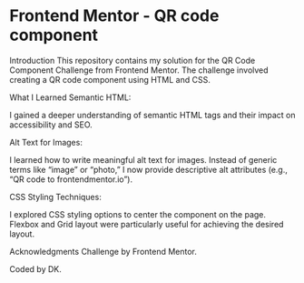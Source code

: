 # Frontend Mentor - QR code component

Introduction
This repository contains my solution for the QR Code Component Challenge from Frontend Mentor. The challenge involved creating a QR code component using HTML and CSS.

What I Learned
Semantic HTML:

I gained a deeper understanding of semantic HTML tags and their impact on accessibility and SEO.

Alt Text for Images:

I learned how to write meaningful alt text for images.
Instead of generic terms like “image” or “photo,” I now provide descriptive alt attributes (e.g., “QR code to frontendmentor.io”).

CSS Styling Techniques:

I explored CSS styling options to center the component on the page.
Flexbox and Grid layout were particularly useful for achieving the desired layout.

Acknowledgments
Challenge by Frontend Mentor.

Coded by DK.
